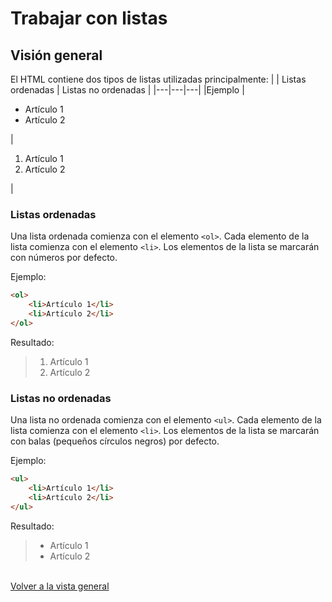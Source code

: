 # Trabajar con listas

## Visión general

El HTML contiene dos tipos de listas utilizadas principalmente:
| | Listas ordenadas | Listas no ordenadas |
|---|---|---|
|Ejemplo | <ul><li>Artículo 1</li><li>Artículo 2</li></ul> | <ol><li>Artículo 1</li><li>Artículo 2</li></ol> |

### Listas ordenadas

Una lista ordenada comienza con el elemento `<ol>`. Cada elemento de la lista comienza con el elemento `<li>`.
Los elementos de la lista se marcarán con números por defecto.

Ejemplo:

```html
<ol>
	<li>Artículo 1</li>
	<li>Artículo 2</li>
</ol>
```

Resultado:

> <ol><li>Artículo 1</li><li>Artículo 2</li></ol>

### Listas no ordenadas

Una lista no ordenada comienza con el elemento `<ul>`. Cada elemento de la lista comienza con el elemento `<li>`.
Los elementos de la lista se marcarán con balas (pequeños círculos negros) por defecto.

Ejemplo:

```html
<ul>
	<li>Artículo 1</li>
	<li>Artículo 2</li>
</ul>
```

Resultado:

> <ul><li>Artículo 1</li><li>Artículo 2</li></ul>

\
[Volver a la vista general](Index.html)